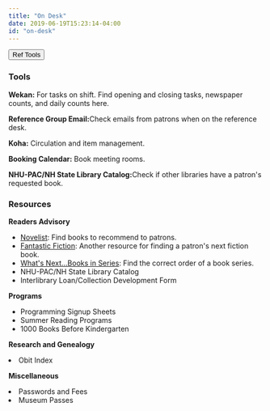 ```yaml
---
title: "On Desk"
date: 2019-06-19T15:23:14-04:00
id: "on-desk"
---
```


<div class="div-button">
  <button type="button" class="btn btn-template-main reference_btn" onclick="multiLink()">Ref Tools</button>
</div>

<h3>Tools</h3>
<strong>Wekan:</strong> For tasks on shift. Find opening and closing tasks, newspaper counts, and daily counts here.

<strong>Reference Group Email:</strong>Check emails from patrons when on the reference desk.

<strong>Koha:</strong> Circulation and item management.

<strong>Booking Calendar:</strong> Book meeting rooms.

<strong>NHU-PAC/NH State Library Catalog:</strong>Check if other libraries have a patron's requested book.

<h3>Resources</h3>
<p><strong>Readers Advisory</p></strong>
  <ul>
    <li><a href="http://search.ebscohost.com/login.aspx?authtype=ip,cpid&custid=lebpub&profile=NOVPLUS" target="_blank">Novelist</a>: Find books to recommend to patrons.</li>
    <li><a href="https://www.fantasticfiction.com/" target="_blank">Fantastic Fiction</a>: Another resource for finding a patron's next fiction book.</li>
    <li><a href="http://ww2.kdl.org/libcat/whatsnext.asp" target="_blank">What's Next...Books in Series</a>: Find the correct order of a book series.</li>
    <li>NHU-PAC/NH State Library Catalog</li>
    <li>Interlibrary Loan/Collection Development Form</li>
  </ul>

<p><strong>Programs</strong></p>
  <ul>
    <li>Programming Signup Sheets</li>
    <li>Summer Reading Programs</li>
    <li>1000 Books Before Kindergarten</li>
  </ul>

<p><strong>Research and Genealogy</strong></p>
  <li>Obit Index</li>
</ul>

<p><strong>Miscellaneous</strong></p>
<li>Passwords and Fees</li>
<li>Museum Passes</li>
